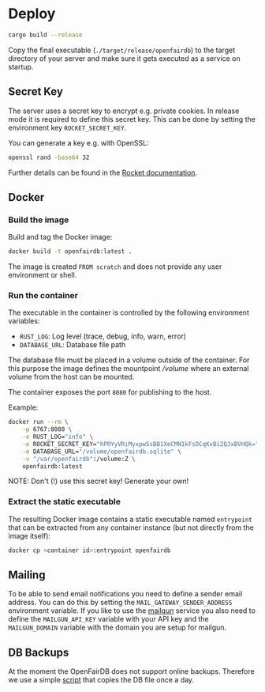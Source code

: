# Deploy

```sh
cargo build --release
```

Copy the final executable (`./target/release/openfairdb`)
to the target directory of your server and make sure it gets
executed as a service on startup.

## Secret Key

The server uses a secret key to encrypt e.g. private cookies.
In release mode it is required to define this secret key.
This can be done by setting the environment key `ROCKET_SECRET_KEY`.

You can generate a key e.g. with OpenSSL:

```sh
openssl rand -base64 32
```

Further details can be found in the [Rocket documentation](https://rocket.rs/v0.5-rc/guide/configuration/#secret-key).

## Docker

### Build the image

Build and tag the Docker image:

```sh
docker build -t openfairdb:latest .
```

The image is created `FROM scratch` and does not provide any user environment or shell.

### Run the container

The executable in the container is controlled by the following environment variables:

- `RUST_LOG`: Log level (trace, debug, info, warn, error)
- `DATABASE_URL`: Database file path

The database file must be placed in a volume outside of the container. For
this purpose the image defines the mountpoint _/volume_ where an external volume
from the host can be mounted.

The container exposes the port `8080` for publishing to the host.

Example:

```sh
docker run --rm \
    -p 6767:8080 \
    -e RUST_LOG="info" \
    -e ROCKET_SECRET_KEY="hPRYyVRiMyxpw5sBB1XeCMN1kFsDCqKvBi2QJxBVHQk=" \
    -e DATABASE_URL="/volume/openfairdb.sqlite" \
    -v "/var/openfairdb":/volume:Z \
    openfairdb:latest
```

NOTE: Don't (!) use this secret key! Generate your own!

### Extract the static executable

The resulting Docker image contains a static executable named `entrypoint` that can be extracted
from any container instance (but not directly from the image itself):

```sh
docker cp <container id>:entrypoint openfairdb
```

## Mailing

To be able to send email notifications you need to define
a sender email address. You can do this by setting the
`MAIL_GATEWAY_SENDER_ADDRESS` environment variable.
If you like to use the [mailgun](https://mailgun.com)
service you also need to define the
`MAILGUN_API_KEY` variable with your API key
and the `MAILGUN_DOMAIN` variable with the domain
you are setup for mailgun.

## DB Backups

At the moment the OpenFairDB does not support online backups.
Therefore we use a simple
[script](https://github.com/kartevonmorgen/openfairdb/blob/main/scripts/backup_db.sh)
that copies the DB file once a day.
